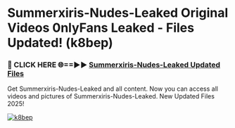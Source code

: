 # Summerxiris-Nudes-Leaked Original Videos 0nlyFans Leaked - Files Updated! (k8bep)

<h3>🔴 CLICK HERE 🌐==►► <a href="https://tinyurl.com/52m3yx9h" rel="nofollow">Summerxiris-Nudes-Leaked Updated Files</a></h3>

Get Summerxiris-Nudes-Leaked and all content. Now you can access all videos and pictures of Summerxiris-Nudes-Leaked. New Updated Files 2025!

[![k8bep](https://i.imgur.com/TnHtlc8.gif)](https://tinyurl.com/52m3yx9h)
